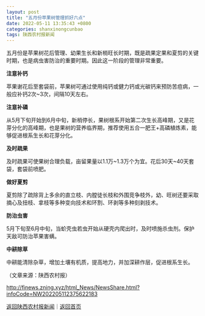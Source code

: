 ```yaml
---
layout: post
title: "五月份苹果树管理抓好六点"
date: 2022-05-11 13:35:43 +0800
categories: shanxinongcunbao
tags: 陕西农村报新闻
---
```

<p>五月份是苹果树花后管理、幼果生长和新梢旺长时期，既是疏果定果和夏剪的关键时期，也是病虫害防治的重要时期。因此这一阶段的管理非常重要。</p>
 <p><strong>注意补钙</strong></p>
 <p>苹果谢花后至套袋前，苹果树可通过使用纯钙或健力钙或光碳钙来预防苦痘病，一般应补钙2次~3次，间隔10天左右。</p>
 <p><strong>注意补磷</strong></p>
 <p>从5月下旬开始到6月中旬，新梢停长，果树根系开始第二次生长高峰期，又是花芽分化的高峰期，也是果树的营养临界期，推荐使用五合一肥王+高磷植炼素，能够促进根系生长和花芽分化。</p>
 <p><strong>及时疏果</strong></p>
 <p>及时疏果可使果树合理负载，亩留果量以1.1万~1.3万个为宜。花后30天~40天套袋，套袋前喷肥。</p>
 <p><strong>做好夏剪</strong></p>
 <p>夏剪除了疏除背上多余的直立枝、内膛徒长枝和外围竞争枝外，幼、旺树还要采取摘心及扭枝、拿枝等多种变向技术和环割、环剥等多种刻剥技术。</p>
 <p><strong>防治虫害</strong></p>
 <p>5月下旬至6月中旬，当蚧壳虫若虫开始从硬壳内爬出时，及时喷施杀虫剂。保护天敌可防治苹果害螨。</p>
 <p><strong>中耕除草</strong></p>
 <p>中耕能清除杂草，增加土壤有机质，提高地力，并加深耕作层，促进根系生长。</p><p class="em_media">（文章来源：陕西农村报）</p>

<http://finews.zning.xyz/html_News/NewsShare.html?infoCode=NW202205112375622183>

[返回陕西农村报新闻](//finews.withounder.com/category/shanxinongcunbao.html)｜[返回首页](//finews.withounder.com/)